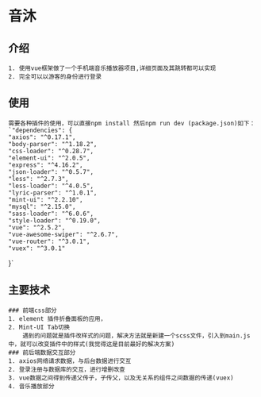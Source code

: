 # 音沐
## 介绍
	1. 使用vue框架做了一个手机端音乐播放器项目,详细页面及其跳转都可以实现
	2. 完全可以以游客的身份进行登录
## 使用
	需要各种插件的使用，可以直接npm install 然后npm run dev (package.json)如下：
	`"dependencies": {
    "axios": "^0.17.1",
    "body-parser": "^1.18.2",
    "css-loader": "^0.28.7",
    "element-ui": "^2.0.5",
    "express": "^4.16.2",
    "json-loader": "^0.5.7",
    "less": "^2.7.3",
    "less-loader": "^4.0.5",
    "lyric-parser": "^1.0.1",
    "mint-ui": "^2.2.10",
    "mysql": "^2.15.0",
    "sass-loader": "^6.0.6",
    "style-loader": "^0.19.0",
    "vue": "^2.5.2",
    "vue-awesome-swiper": "^2.6.7",
    "vue-router": "^3.0.1",
    "vuex": "^3.0.1"
  }`
  ## 主要技术
  	### 前端css部分
  	1. element 插件折叠面板的应用，
  	2. Mint-UI Tab切换
  		遇到的问题就是插件改样式的问题，解决方法就是新建一个scss文件，引入到main.js中，就可以改变插件中的样式(我觉得这是目前最好的解决方案)
  	### 前后端数据交互部分
  	1. axios网络请求数据，与后台数据进行交互
  	2. 登录注册与数据库的交互，进行增删改查
  	3. vue数据之间得到传递父传子，子传父，以及无关系的组件之间数据的传递(vuex)
  	4. 音乐播放部分
